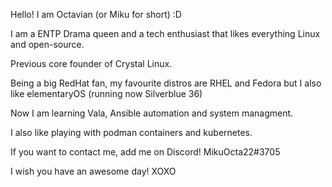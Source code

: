 Hello! I am Octavian (or Miku for short) :D

I am a ENTP Drama queen and a tech enthusiast that likes everything Linux and open-source.

Previous core founder of Crystal Linux.

Being a big RedHat fan, my favourite distros are RHEL and Fedora but I also like elementaryOS (running now Silverblue 36)

Now I am learning Vala, Ansible automation and system managment.

I also like playing with podman containers and kubernetes.

If you want to contact me, add me on Discord! MikuOcta22#3705

I wish you have an awesome day! XOXO
<!---
MikuOcta/MikuOcta is a ✨ special ✨ repository because its `README.md` (this file) appears on your GitHub profile.
You can click the Preview link to take a look at your changes.
--->
